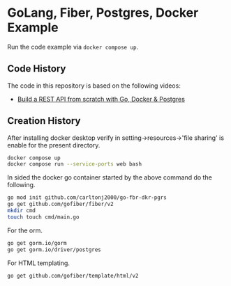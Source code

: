 # GoLang, Fiber, Postgres, Docker Example

Run the code example via `docker compose up`.

## Code History

The code in this repository is based on the following videos:

- [Build a REST API from scratch with Go, Docker & Postgres](https://youtu.be/p08c0-99SyU)

## Creation History

After installing docker desktop verify in setting->resources->'file sharing'
is enable for the present directory.

```bash
docker compose up
docker compose run --service-ports web bash
```

In sided the docker go container started by the above command do the following.

```bash
go mod init github.com/carltonj2000/go-fbr-dkr-pgrs
go get github.com/gofiber/fiber/v2
mkdir cmd
touch touch cmd/main.go
```

For the orm.

```bash
go get gorm.io/gorm
go get gorm.io/driver/postgres
```

For HTML templating.

```bash
go get github.com/gofiber/template/html/v2
```
